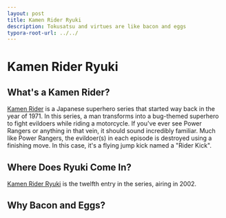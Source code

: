 ```yaml
---
layout: post
title: Kamen Rider Ryuki
description: Tokusatsu and virtues are like bacon and eggs
typora-root-url: ../../
---
```


# Kamen Rider Ryuki
## What's a Kamen Rider?
[Kamen Rider](https://en.wikipedia.org/wiki/Kamen_Rider) is a Japanese superhero series that started way back in the year of 1971. In this series, a man transforms into a bug-themed superhero to fight evildoers while riding a motorcycle.
If you've ever see Power Rangers or anything in that vein, it should sound incredibly familiar. Much like Power Rangers,
the evildoer(s) in each episode is destroyed using a finishing move. In this case, it's a flying jump kick named a 
"Rider Kick".

## Where Does Ryuki Come In?
[Kamen Rider Ryuki](https://en.wikipedia.org/wiki/Kamen_Rider_Ryuki) is the twelfth entry in the series, airing in 2002.
## Why Bacon and Eggs?